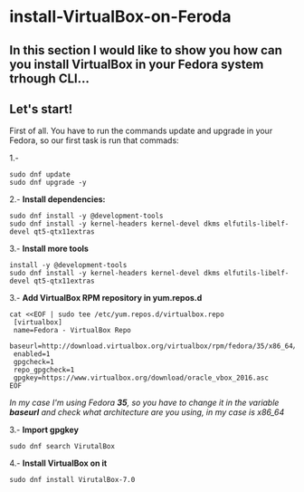 # install-VirtualBox-on-Feroda


## In this section I would like to show you how can you install VirtualBox in your Fedora system trhough CLI...


**Let's start!**
---

First of all. You have to run the commands update and upgrade in your Fedora, so our first task is run that commads:


1.-
   
    sudo dnf update 
    sudo dnf upgrade -y
   

2.- **Install dependencies:**

    sudo dnf install -y @development-tools  
    sudo dnf install -y kernel-headers kernel-devel dkms elfutils-libelf-devel qt5-qtx11extras

3.- **Install more tools**
    
    
    
    install -y @development-tools
    sudo dnf install -y kernel-headers kernel-devel dkms elfutils-libelf-devel qt5-qtx11extras


3.- **Add VirtualBox RPM repository in yum.repos.d**


    
    cat <<EOF | sudo tee /etc/yum.repos.d/virtualbox.repo
     [virtualbox]
     name=Fedora - VirtualBox Repo
     baseurl=http://download.virtualbox.org/virtualbox/rpm/fedora/35/x86_64/
     enabled=1
     gpgcheck=1
     repo_gpgcheck=1
     gpgkey=https://www.virtualbox.org/download/oracle_vbox_2016.asc 
    EOF
     
*In my case I'm using Fedora **35**, so you have to change it in the variable **baseurl** and check what architecture are you using, in my case is x86_64* 

3.- **Import gpgkey**

    
    sudo dnf search VirutalBox
    
4.- **Install VirtualBox on it**

     
    sudo dnf install VirutalBox-7.0
    






